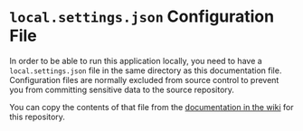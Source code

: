 ﻿`local.settings.json` Configuration File
===========================================

In order to be able to run this application locally, you need to have a `local.settings.json` file in the same directory as this documentation file. Configuration files are normally excluded from source control to prevent you from committing sensitive data to the source repository.

You can copy the contents of that file from the [documentation in the wiki](https://github.com/MikaBerglund/Azure-Functions-Configuration/wiki/Local-Configuration#the-full-localsettingsjson-file) for this repository.